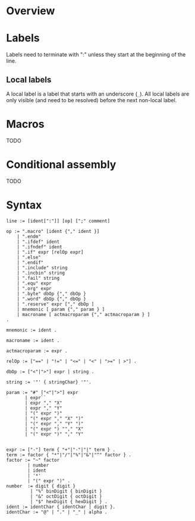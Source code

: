 Overview
========

Labels
======
Labels need to terminate with ":" unless they start at the beginning of the line.

Local labels
------------
A local label is a label that starts with an underscore (`_`).
All local labels are only visible (and need to be resolved) before the next non-local label. 

Macros
======
TODO

Conditional assembly
====================
TODO

Syntax
======

```
line := [ident[":"]] [op] [";" comment]

op := ".macro" [ident {"," ident }]
    | ".endm"
    | ".ifdef" ident
    | ".ifndef" ident
    | ".if" expr [relOp expr]
    | ".else"
    | ".endif"
    | ".include" string
    | ".incbin" string
    | ".fail" string
    | ".equ" expr
    | ".org" expr
    | ".byte" dbOp {"," dbOp }
    | ".word" dbOp {"," dbOp }
    | ".reserve" expr ["," dbOp ] 
    | mnemonic [ param {"," param } ]
    | macroname [ actmacroparam {"," actmacroparam } ]
.
                                         
mnemonic := ident .

macroname := ident .
                    
actmacroparam := expr .

relOp := ["==" | "!=" | "<=" | "<" | ">=" | >"] .

dbOp := ["<"|">"] expr | string .

string := '"' { stringChar} '"'.

param := "#" ["<"|">"] expr
       | expr``
       | expr "," "X"
       | expr "," "Y"  
       | "(" expr ")"
       | "(" expr "," "X" ")"
       | "(" expr "," "Y" ")"  
       | "(" expr ") ""," "X" 
       | "(" expr ")" "," "Y"       


expr := ["-"] term { "+"|"-"|"|" term } .
term := factor { "*"|"/"|"%"|"&"|"^" factor } . 
factor := "~" factor 
        | number 
        | ident 
        | '*'
        | "(" expr ")" .
number  := digit { digit } 
         | "%" binDigit { binDigit }
         | "&" octDigit { octDigit }
         | "$" hexDigit { hexDigit } .
ident := identChar { identChar | digit }.
identChar := "@" | "." | "_" | alpha .  
```

